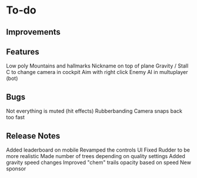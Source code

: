 # To-do

## Improvements


## Features

Low poly Mountains and hallmarks
Nickname on top of plane
Gravity / Stall
C to change camera in cockpit
Aim with right click
Enemy AI in multuplayer (bot)

## Bugs

Not everything is muted (hit effects)
Rubberbanding
Camera snaps back too fast

## Release Notes

Added leaderboard on mobile
Revamped the controls UI
Fixed Rudder to be more realistic
Made number of trees depending on quality settings
Added gravity speed changes
Improved "chem" trails opacity based on speed
New sponsor